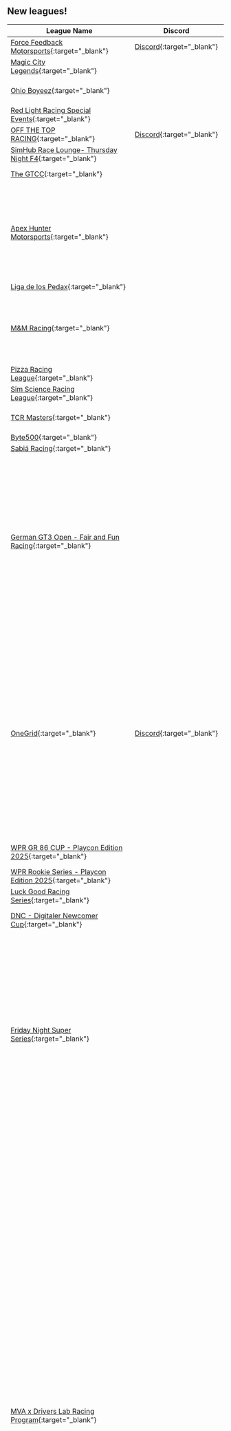 ## New leagues!

| League Name | Discord | About |
|---------------------------------------------------------------------------------------------------------------------------------------|----------------------------------------------------------|------------------------------------------------------------------------------------------------------------------------------------------------------------------------------------------------------------------------------------------------------------------------------------------------------------------------------------------------------------------------------------------------------------------------------------------------------------------------------------------------------------------------------------------------------------------------------------------------------------------------------------------------------------------------------------------------------------------------------------------------------------------------------------------------------------------------------------------------------------------------------------------------------|
|[Force Feedback Motorsports](https://members.iracing.com/membersite/member/LeagueView.do?league=13350){:target="_blank"} |[Discord](https://discord.gg/cD2rEfg3Wt){:target="_blank"} | |
|[Magic City Legends](https://members.iracing.com/membersite/member/LeagueView.do?league=13347){:target="_blank"} | | |
|[Ohio Boyeez](https://members.iracing.com/membersite/member/LeagueView.do?league=13348){:target="_blank"} | |Oval Racing both Dirt and Asphalt\. |
|[Red Light Racing Special Events](https://members.iracing.com/membersite/member/LeagueView.do?league=13349){:target="_blank"} | |Thanksgiving Thunder |
|[OFF THE TOP RACING](https://members.iracing.com/membersite/member/LeagueView.do?league=13353){:target="_blank"} |[Discord](https://discord.gg/2Gn8f9Xj){:target="_blank"} | |
|[SimHub Race Lounge\- Thursday Night F4](https://members.iracing.com/membersite/member/LeagueView.do?league=13351){:target="_blank"} | | |
|[The GTCC](https://members.iracing.com/membersite/member/LeagueView.do?league=13352){:target="_blank"} | |Good Times Cup Challenge |
|[Apex Hunter Motorsports](https://members.iracing.com/membersite/member/LeagueView.do?league=13356){:target="_blank"} | |Monday night W12 Fixed Series  12 race Season  75% F1 GP Race Length  Open Practice @ 8pm EST  Open Quali @ 8:40pm EST  Race @ 9pm EST |
|[Liga de los Pedax](https://members.iracing.com/membersite/member/LeagueView.do?league=13361){:target="_blank"} | | |
|[M&M Racing](https://members.iracing.com/membersite/member/LeagueView.do?league=13360){:target="_blank"} | |Mainly a ministock league although we may venture out from time to time\.  Find us on discord at M&M racing |
|[Pizza Racing League](https://members.iracing.com/membersite/member/LeagueView.do?league=13358){:target="_blank"} | | |
|[Sim Science Racing League](https://members.iracing.com/membersite/member/LeagueView.do?league=13357){:target="_blank"} | | |
|[TCR Masters](https://members.iracing.com/membersite/member/LeagueView.do?league=13354){:target="_blank"} | |A league for TCR racing enthusiasts |
|[Byte500](https://members.iracing.com/membersite/member/LeagueView.do?league=13355){:target="_blank"} | | |
|[Sabiá Racing](https://members.iracing.com/membersite/member/LeagueView.do?league=13359){:target="_blank"} | | |
|[German GT3 Open \- Fair and Fun Racing](https://members.iracing.com/membersite/member/LeagueView.do?league=13362){:target="_blank"} | |Diese Liga ist für alle Simracer, die Spaß an fairem und sauberem Racing haben\.  Geritten wird auf den GT3 Boliden\.   Der Ansatz sollte nicht unbedingt sein, jedes Mal einen neuen Rundenrekord aufzustellen, sondern gemeinsam Spaß zu haben und besser zu werden :\-\) |
|[OneGrid](https://members.iracing.com/membersite/member/LeagueView.do?league=13366){:target="_blank"} |[Discord](https://discord.gg/JEDDYwedQQ){:target="_blank"} |OneGrid is the Community Hub for like\-minded leagues to facilitate a positive & inclusive culture on and off the track\. Here you will find schedules & events for multiple pavement & dirt oval series\. This hub will also be the organizing body for joint\-series Specialty, Charity, Fun, & Test Race Events\! "200\+ Drivers, 5 Series, 1 Grid\." |
|[WPR GR 86 CUP \- Playcon Edition 2025](https://members.iracing.com/membersite/member/LeagueView.do?league=13364){:target="_blank"} | |WPR GR 86 CUP \- Playcon Edition 2025 |
|[WPR Rookie Series \- Playcon Edition 2025](https://members.iracing.com/membersite/member/LeagueView.do?league=13363){:target="_blank"} | |Playcon Edition 2025 |
|[Luck Good Racing Series](https://members.iracing.com/membersite/member/LeagueView.do?league=13365){:target="_blank"} | |Leave Your EGO in The Kitchen |
|[DNC \- Digitaler Newcomer Cup](https://members.iracing.com/membersite/member/LeagueView.do?league=13369){:target="_blank"} | |Newcomer Markencup 911 GT3 Cup |
|[Friday Night Super Series](https://members.iracing.com/membersite/member/LeagueView.do?league=13370){:target="_blank"} | |Friday Night Super Series \(FNSS\) is a group of drivers who what a fun, fair, and competitive atmosphere, without all the drama\. BS or pressure of a regular league\. FNSS was created for drivers to be able to race in a laid back no BS environment with no expectations other than be clean and have fun\. |
|[MVA x Drivers Lab Racing Program](https://members.iracing.com/membersite/member/LeagueView.do?league=13368){:target="_blank"} | |Minerva Academy is thrilled to announce an exclusive new partnership with Drivers Lab, bringing professional motorsport training into your extracurricular curriculum\. This unique MVA x Drivers Lab Racing Program allows students to experience the thrill of real competition within a safe, simulator\-based environment — guided by a professional racing coach\. The program blends performance, teamwork, and learning through racing, offering an engaging, skill\-building experience designed for aspiring drivers of all levels\.   Program Overview   Across six exciting rounds, students will take part in competitive online racing events on iconic international circuits\. Each round features structured qualifying and race sessions, ensuring both consistency and variety while allowing every participant to develop their racecraft, strategy, and focus under pressure\. |
|[STK\-Racing Weihnachtsturnier](https://members.iracing.com/membersite/member/LeagueView.do?league=13367){:target="_blank"} | | |
|[LSR British Touring Car League](https://members.iracing.com/membersite/member/LeagueView.do?league=13371){:target="_blank"} |[Discord](https://discord.gg/DNQf4tTNA){:target="_blank"} |A fun touring car series designed for recreational racers to have some fun and have some short casual races predominantly on Sunday Afternoon's UK time\. This league will use British tracks but will add the occasional European track to mix it up   Meet formats are 3 x 12 minute or 12 lap races, whichever is shortest\. And race 3 will be a reverse grid\. Open setup applies\. |
|[SLR](https://members.iracing.com/membersite/member/LeagueView.do?league=13372){:target="_blank"} | |SLR |
|[ST league](https://members.iracing.com/membersite/member/LeagueView.do?league=13373){:target="_blank"} | |trucks |
|[Absolute Motorsport Acelith](https://members.iracing.com/membersite/member/LeagueView.do?league=13379){:target="_blank"} | |\=\= LEGA ufficiale di reclutamento per entrare a far parte della squadra \=\= |
|[SKR Sim Racing League Wave 2](https://members.iracing.com/membersite/member/LeagueView.do?league=13377){:target="_blank"} | | |
|[Altura Sim Series](https://members.iracing.com/membersite/member/LeagueView.do?league=13375){:target="_blank"} | | |
|[China Shop Racing League](https://members.iracing.com/membersite/member/LeagueView.do?league=13380){:target="_blank"} | |WELCOME TO THE CHINA SHOP\!\!\! A new league focused on having fun and racing whatever crazy idea I have rumbling and tumbling around in my head\. So stop in, run a few races and have a blast, throw some elbows out and all that good stuff\. see you on track and much love |
|[Hendrick Performance](https://members.iracing.com/membersite/member/LeagueView.do?league=13376){:target="_blank"} | | |
|[TFG Special Events](https://members.iracing.com/membersite/member/LeagueView.do?league=13374){:target="_blank"} | |Official Two Fat Guys Sim Racing Promotions Special Events Series |
|[Xtreme Spec Racing](https://members.iracing.com/membersite/member/LeagueView.do?league=13378){:target="_blank"} | |iRacing League for XSR |
|[Battle Endurance](https://members.iracing.com/membersite/member/LeagueView.do?league=13381){:target="_blank"} | | |
|[Short Track of America](https://members.iracing.com/membersite/member/LeagueView.do?league=13383){:target="_blank"} |[Discord](https://discord.gg/mFsfkPQh){:target="_blank"} | |
|[Take 2 Racing League](https://members.iracing.com/membersite/member/LeagueView.do?league=13382){:target="_blank"} | | |
|[G2G Sim Racing](https://members.iracing.com/membersite/member/LeagueView.do?league=13384){:target="_blank"} | |Official Team for G2G Sim Racing in Atlanta, GA |
|[Super Lunes de carrera](https://members.iracing.com/membersite/member/LeagueView.do?league=13385){:target="_blank"} | |Super Lunes de carrera |
|[Ellis And Ned's Career](https://members.iracing.com/membersite/member/LeagueView.do?league=13386){:target="_blank"} | | |
|[Full Send Racing League](https://members.iracing.com/membersite/member/LeagueView.do?league=13389){:target="_blank"} | |Next Gen Cup Cars \- Wed Night |
|[kachow crew](https://members.iracing.com/membersite/member/LeagueView.do?league=13388){:target="_blank"} | |we go fast |
|[Regiment Racing Series](https://members.iracing.com/membersite/member/LeagueView.do?league=13390){:target="_blank"} | |Regiment\. the Largest gaming network for Veteran is Proud to host an iRacing League for Veterans of our Armed Forces\. Please stand by for future updates |
|[The Gearhead Dad](https://members.iracing.com/membersite/member/LeagueView.do?league=13387){:target="_blank"} | |The Gearhead Dadas Large is built for those who balance it all — the roaring engine, the 9\-to\-5 grind, and the late\-night baby shifts\. Designed for modern dads who still find time to chase the thrill of the track, this hat celebrates the art of juggling responsibilities while keeping the passion for racing alive\. With its bold, structured profile and durable craftsmanship, the Gearhead Dadas Large reflects the endurance and focus of someone who can shift gears from parenting to performance without missing a beat\. Its breathable materials and timeless racing\-inspired design make it the perfect companion for weekends at the track, quick pit stops between playdates, or those precious few hours when it’s finally “race time\.” Because real gearheads don’t just race cars — they race through life, family, and work, and still find the finish line with style\. |
|[2025 inex nats](https://members.iracing.com/membersite/member/LeagueView.do?league=13391){:target="_blank"} | | |
|[FastRepair Motorsport](https://members.iracing.com/membersite/member/LeagueView.do?league=13393){:target="_blank"} | |FastRepair Motorsport |
|[GT3 Latam](https://members.iracing.com/membersite/member/LeagueView.do?league=13394){:target="_blank"} | |Liga Latinoamericana de Turismo |
|[HPR GT3 Challenge Season 8](https://members.iracing.com/membersite/member/LeagueView.do?league=13392){:target="_blank"} | | |
|[High Side Racing League](https://members.iracing.com/membersite/member/LeagueView.do?league=13397){:target="_blank"} |[Discord](https://discord.gg/SeBp6m7USJ){:target="_blank"} |A league of racer that want clean and competitive racing |
|[J&B Bandit Series](https://members.iracing.com/membersite/member/LeagueView.do?league=13400){:target="_blank"} | |410 Sprint Cars Every Sunday @8pm EST |
|[Midwest Dirt Series](https://members.iracing.com/membersite/member/LeagueView.do?league=13399){:target="_blank"} | |Season 1 |
|[Money Racing League](https://members.iracing.com/membersite/member/LeagueView.do?league=13395){:target="_blank"} | |A league built around the community for the community to have a good time while also having the opportunity to make some money\!\! |
|[Prolog MPDM 2025](https://members.iracing.com/membersite/member/LeagueView.do?league=13398){:target="_blank"} | | |
|[The Wednesday Night Winter Series](https://members.iracing.com/membersite/member/LeagueView.do?league=13396){:target="_blank"} | |This is a short 13 week series consisting of a jam packed schedule\. |

